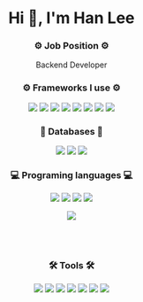 **<h1 align="center">Hi 👋, I'm Han Lee</h1>**

<p align="center">

</p>

**<h3 align="center">⚙️ Job Position ⚙️</h3>**
<p align="center">
Backend Developer
</p>



**<h3 align="center">⚙️ Frameworks I use ⚙️</h3>**

<p align="center">
    <img src="https://img.shields.io/badge/Spring-6DB43D?style=flat-square&logo=Spring&logoColor=white" />
    <img src="https://img.shields.io/badge/JPA(Hibernate)-4d4740?style=flat-square&logo=Hibernate&logoColor=white" />
    <img src="https://img.shields.io/badge/QueryDSL-096682?style=flat-square&logo=querydsl&logoColor=white" />
    <img src="https://img.shields.io/badge/Mybatis-C90000?style=flat-square&logo=Mybatis&logoColor=white" />
    <img src="https://img.shields.io/badge/NestJS-E0234E?style=flat-square&logo=NestJS&logoColor=white" />
    <img src="https://img.shields.io/badge/expressJS-000000?style=flat-square&logo=express&logoColor=white" />
    <img src="https://img.shields.io/badge/React-222222?style=flat-square&logo=React&logoColor=61dafb" />
    <img src="https://img.shields.io/badge/jQuery-0863A3?style=flat-square&logo=jQuery&logoColor=white" />
</p>

**<h3 align="center">💾 Databases 💾</h3>**

<p align="center">
    <img src="https://img.shields.io/badge/PostgreSQL-0482d6?style=flat-square&logo=PostgreSQL&logoColor=white" />
    <img src="https://img.shields.io/badge/OracleDB-D91B1E?style=flat-square&logo=Oracle&logoColor=white" />
    <img src="https://img.shields.io/badge/MySQL-005C84?style=flat-square&logo=MySQL&logoColor=white" />
</p>

**<h3 align="center">💻 Programing languages 💻</h3>**

<p align="center">
<img src="https://img.shields.io/badge/Kotlin-a15bc9?style=flat-square&logo=kotlin&logoColor=white" /> 
<img src="https://img.shields.io/badge/Java-007396?style=flat-square&logo=java&logoColor=white" /> 
<img src="https://img.shields.io/badge/Python-3766AB?style=flat-square&logo=Python&logoColor=white" /> 
<img src="https://img.shields.io/badge/TypeScript-2F72BC?style=flat-square&logo=TypeScript&logoColor=white" />
</p>
<p align="center"><img src="https://github-readme-stats.vercel.app/api/top-langs/?username=Aivyss&exclude_repo=Seoul_air_quality_prediction,CodingTest-Node,practice2-of-React,practice1_of_react,react_practice_movie_app,CanVus" /></p>


<br>

<br>

<h3 align="center">🛠️ Tools 🛠️</h3>
<p align="center">
    <img src="https://img.shields.io/badge/Confluence-0759e6?style=flat-square&logo=Confluence&logoColor=white" /> 
    <img src="https://img.shields.io/badge/Jira-0759e6?style=flat-square&logo=Jira&logoColor=white" /> 
    <img src="https://img.shields.io/badge/AWS-232F3E?style=flat-square&logo=Amazon AWS&logoColor=white" /> 
    <img src="https://img.shields.io/badge/Docker-2496ED?style=flat-square&logo=Docker&logoColor=white" /> 
    <img src="https://img.shields.io/badge/Git-F05032?style=flat-square&logo=Git&logoColor=white" /> 
    <img src="https://img.shields.io/badge/Postman-FF6C37?style=flat-square&logo=Postman&logoColor=white" /> 
    <img src="https://img.shields.io/badge/Slack-FF6C37?style=flat-square&logo=Slack&logoColor=white" /> 

</p>
